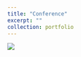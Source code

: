 ```yaml
---
title: "Conference"
excerpt: ""
collection: portfolio
---
```

<img src='https://Yp12138.github.io/images/confer.png'>

